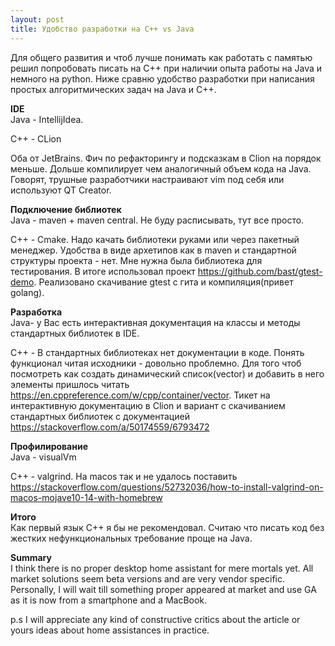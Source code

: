 ```yaml
---
layout: post
title: Удобство разработки на C++ vs Java
---
```

  

Для общего развития и чтоб лучше понимать как работать с памятью решил попробовать писать на C++ при наличии опыта работы на Java и немного на python. Ниже сравню удобство разработки при написания простых алгоритмических задач на Java и С++.

**IDE**  
Java - IntellijIdea.

C++ - CLion

Оба от JetBrains. Фич по рефакторингу и подсказкам в Clion на порядок меньше. Дольше компилирует чем аналогичный объем кода на Java. Говорят, трушные разработчики настраивают vim под себя или используют QT Creator.

**Подключение библиотек**  
Java - maven + maven central. Не буду расписывать, тут все просто.

С++ - Cmake. Надо качать библиотеки руками или через пакетный менеджер. Удобства в виде архетипов как в maven и стандартной структуры проекта - нет. Мне нужна была библиотека для тестирования. В итоге использовал проект https://github.com/bast/gtest-demo. Реализовано скачивание gtest с гита и компиляция(привет golang).

  
**Разработка**  
Java- у Вас есть интерактивная документация на классы и методы стандартных библиотек в IDE.

C++ - В стандартных библиотеках нет документации в коде. Понять функционал читая исходники - довольно проблемно. Для того чтоб посмотреть как создать динамический список(vector) и добавить в него элементы пришлось читать https://en.cppreference.com/w/cpp/container/vector. Тикет на интерактивную документацию в Clion и вариант с скачиванием стандартных библиотек с документацией https://stackoverflow.com/a/50174559/6793472

**Профилирование**  
Java - visualVm

C++ - valgrind. На macos так и не удалось поставить https://stackoverflow.com/questions/52732036/how-to-install-valgrind-on-macos-mojave10-14-with-homebrew

**Итого**  
Как первый язык С++ я бы не рекомендовал. Считаю что писать код без жестких нефункциональных требование проще на Java.

  
**Summary**  
I think there is no proper desktop home assistant for mere mortals yet. All market solutions seem beta versions and are very vendor specific. Personally, I will wait till something proper appeared at market and use GA as it is now from a smartphone and a MacBook.

p.s I will appreciate any kind of constructive critics about the article or yours ideas about home assistances in practice.
